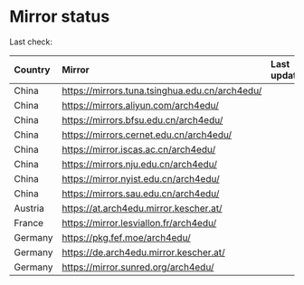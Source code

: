 <script src="./time.js"></script>
# Mirror status
Last check: <script type="text/javascript">localize(1711775914.1237352);</script>

|Country|Mirror|Last update|
|:------|:-----|:----------|
|China|https://mirrors.tuna.tsinghua.edu.cn/arch4edu/|<script type="text/javascript">localize(1711738911);</script>|
|China|https://mirrors.aliyun.com/arch4edu/|<script type="text/javascript">localize(1711738911);</script>|
|China|https://mirrors.bfsu.edu.cn/arch4edu/|<script type="text/javascript">localize(1711738911);</script>|
|China|https://mirrors.cernet.edu.cn/arch4edu/|<script type="text/javascript">localize(1711738911);</script>|
|China|https://mirror.iscas.ac.cn/arch4edu/|<script type="text/javascript">localize(1711738911);</script>|
|China|https://mirrors.nju.edu.cn/arch4edu/|<script type="text/javascript">localize(1711738911);</script>|
|China|https://mirror.nyist.edu.cn/arch4edu/|<script type="text/javascript">localize(1711738911);</script>|
|China|https://mirrors.sau.edu.cn/arch4edu/|<script type="text/javascript">localize(1711738911);</script>|
|Austria|https://at.arch4edu.mirror.kescher.at/|<script type="text/javascript">localize(1711738911);</script>|
|France|https://mirror.lesviallon.fr/arch4edu/|<script type="text/javascript">localize(1711738911);</script>|
|Germany|https://pkg.fef.moe/arch4edu/|<script type="text/javascript">localize(1711738911);</script>|
|Germany|https://de.arch4edu.mirror.kescher.at/|<script type="text/javascript">localize(1711738911);</script>|
|Germany|https://mirror.sunred.org/arch4edu/|<script type="text/javascript">localize(1711738911);</script>|

<script src="./tablefilter/tablefilter.js"></script>
<script src="./table.js"></script>